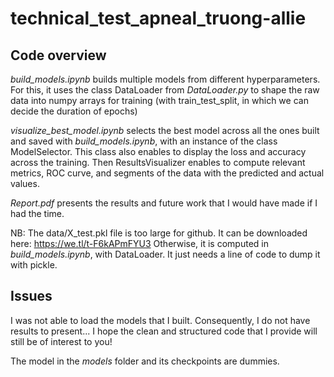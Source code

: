 # technical_test_apneal_truong-allie

## Code overview

*build_models.ipynb* builds multiple models from different hyperparameters.
For this, it uses the class DataLoader from *DataLoader.py* to shape the raw data into numpy arrays for training 
(with train_test_split, in which we can decide the duration of epochs)

*visualize_best_model.ipynb* selects the best model across all the ones built and saved with *build_models.ipynb*, with an instance of the class ModelSelector. This class also enables to display the loss and accuracy across the training. 
Then ResultsVisualizer enables to compute relevant metrics, ROC curve, and segments of the data with the predicted and actual values. 

*Report.pdf* presents the results and future work that I would have made if I had the time. 

NB: The data/X_test.pkl file is too large for github. It can be downloaded here: https://we.tl/t-F6kAPmFYU3
Otherwise, it is computed in *build_models.ipynb*, with DataLoader. It just needs a line of code to dump it with pickle. 

## Issues

I was not able to load the models that I built. 
Consequently, I do not have results to present...
I hope the clean and structured code that I provide will still be of interest to you!


The model in the *models* folder and its checkpoints are dummies. 